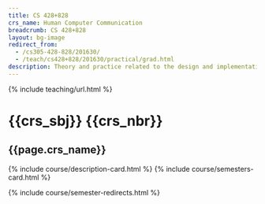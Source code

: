 ```yaml
---
title: CS 428+828
crs_name: Human Computer Communication
breadcrumb: CS 428+828
layout: bg-image
redirect_from:
  - /cs305-428-828/201630/
  - /teach/cs428+828/201630/practical/grad.html
description: Theory and practice related to the design and implementation of usable software and easy-to-learn interfaces. Specific topics will include user-centered design and task analysis; prototyping and the iterative design cycle; interface design and methods of evaluation.
---
```

{% include teaching/url.html %}

# {{crs_sbj}} {{crs_nbr}}
## {{page.crs_name}}

{% include course/description-card.html %}
{% include course/semesters-card.html %}

{% include course/semester-redirects.html %}
